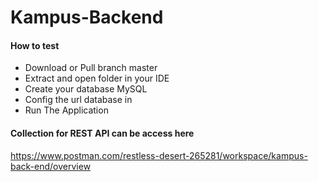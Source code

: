 # Kampus-Backend

#### How to test

* Download or Pull branch master
* Extract and open folder in your IDE
* Create your database MySQL
* Config the url database in 
* Run The Application

#### Collection for REST API can be access here
https://www.postman.com/restless-desert-265281/workspace/kampus-back-end/overview
